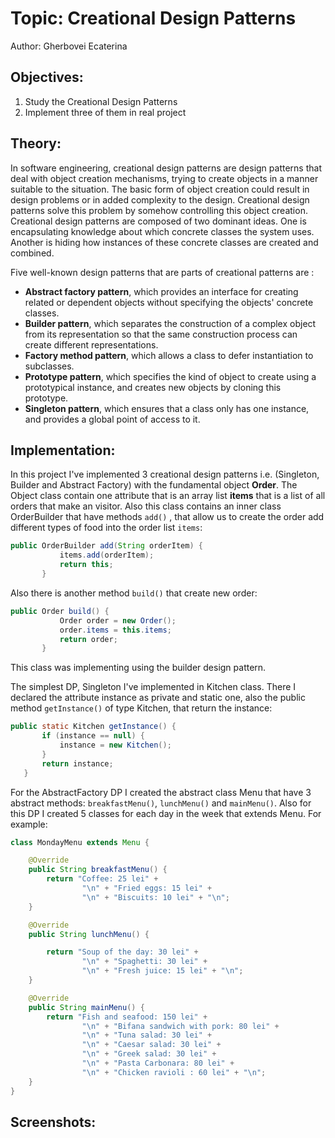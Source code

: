 # Topic: Creational Design Patterns
Author: Gherbovei Ecaterina

## Objectives:
1. Study the Creational Design Patterns
2. Implement three of them in real project

## Theory:
In software engineering, creational design patterns are design patterns that deal with object creation mechanisms, 
trying to create objects in a manner suitable to the situation. The basic form of object creation could result in design
problems or in added complexity to the design. Creational design patterns solve this problem by somehow controlling this
object creation.
Creational design patterns are composed of two dominant ideas. One is encapsulating knowledge about which concrete 
classes the system uses. Another is hiding how instances of these concrete classes are created and combined.

Five well-known design patterns that are parts of creational patterns are :

 - **Abstract factory pattern**, which provides an interface for creating related or dependent objects without specifying 
 the objects' concrete classes.
 - **Builder pattern**, which separates the construction of a complex object from its representation so that the same 
 construction process can create different representations.
 - **Factory method pattern**, which allows a class to defer instantiation to subclasses.
 - **Prototype pattern**, which specifies the kind of object to create using a prototypical instance, and creates new 
 objects by cloning this prototype.
 - **Singleton pattern**, which ensures that a class only has one instance, and provides a global point of access to it.
 
## Implementation:
In this project I've implemented 3 creational design patterns i.e. (Singleton, Builder and Abstract Factory)
with the fundamental object **Order**. The Object class contain one attribute that is an array list **items** that is a
list of all orders that make an visitor. Also this class contains an inner class OrderBuilder that have methods `add()` 
, that allow us to create the order add different types of food into the order list `items`:
 ```Java
public OrderBuilder add(String orderItem) {
            items.add(orderItem);
            return this;
        }
```
 Also there is another method 
`build()` that create new order:
 ```Java
public Order build() {
            Order order = new Order();
            order.items = this.items;
            return order;
        }
```
 This class was implementing using the builder design pattern.
 
 The simplest DP, Singleton I've implemented in Kitchen class. There I declared the attribute instance as private and 
 static one, also the public method `getInstance()` of type Kitchen, that return the instance:
 ```Java
public static Kitchen getInstance() {
        if (instance == null) {
            instance = new Kitchen();
        }
        return instance;
    }
```

For the AbstractFactory DP I created the abstract class Menu that have 3 abstract methods: `breakfastMenu()`, 
`lunchMenu()` and `mainMenu()`. Also for this DP I created 5 classes for each day in the week that extends Menu.
For example:
```Java
class MondayMenu extends Menu {

    @Override
    public String breakfastMenu() {
        return "Coffee: 25 lei" +
                "\n" + "Fried eggs: 15 lei" +
                "\n" + "Biscuits: 10 lei" + "\n";
    }

    @Override
    public String lunchMenu() {

        return "Soup of the day: 30 lei" +
                "\n" + "Spaghetti: 30 lei" +
                "\n" + "Fresh juice: 15 lei" + "\n";
    }

    @Override
    public String mainMenu() {
        return "Fish and seafood: 150 lei" +
                "\n" + "Bifana sandwich with pork: 80 lei" +
                "\n" + "Tuna salad: 30 lei" +
                "\n" + "Caesar salad: 30 lei" +
                "\n" + "Greek salad: 30 lei" +
                "\n" + "Pasta Carbonara: 80 lei" +
                "\n" + "Chicken ravioli : 60 lei" + "\n";
    }
}
```
## Screenshots:

